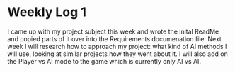 # Weekly Log 1
I came up with my project subject this week and wrote the inital ReadMe and copied parts of it over into the Requirements documenation file. Next week I will research how to approach my project: what kind of AI methods I will use, looking at similar projects how they went about it. I will also add on the Player vs AI mode to the game which is currently only AI vs AI. 
